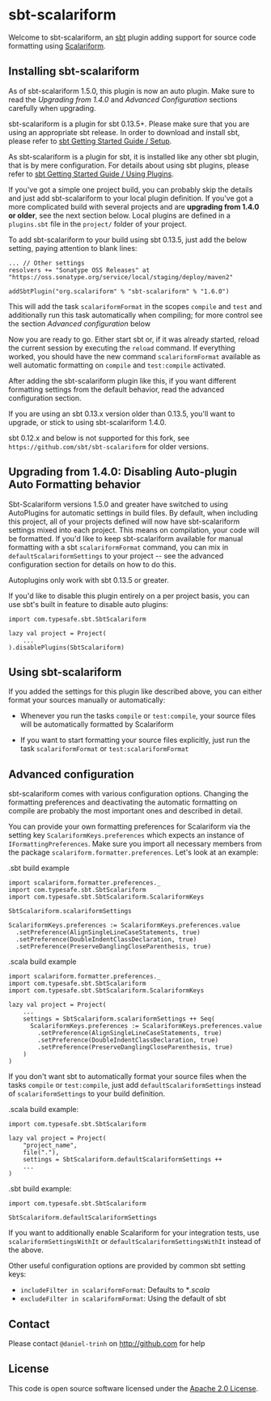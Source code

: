 sbt-scalariform
===============

Welcome to sbt-scalariform, an <a href="https://github.com/sbt/sbt">sbt</a> plugin adding support for source code formatting using <a href="https://github.com/daniel-trinh/scalariform">Scalariform</a>.

Installing sbt-scalariform
--------------------------

As of sbt-scalariform 1.5.0, this plugin is now an auto plugin. Make sure to read the _Upgrading from 1.4.0_ 
and _Advanced Configuration_ sections carefully when upgrading.

sbt-scalariform is a plugin for sbt 0.13.5+. Please make sure that you are using an appropriate sbt release.
In order to download and install sbt, please refer to [sbt Getting Started Guide / Setup](http://www.scala-sbt.org/release/docs/Getting-Started/Setup.html).

As sbt-scalariform is a plugin for sbt, it is installed like any other sbt plugin, that is by mere configuration.
For details about using sbt plugins, please refer to [sbt Getting Started Guide / Using Plugins](http://www.scala-sbt.org/release/docs/Getting-Started/Using-Plugins.html).

If you've got a simple one project build, you can probably skip the details and just add sbt-scalariform to your local plugin definition.
If you've got a more complicated build with several projects and are __upgrading from 1.4.0 or older__, see the next section below.
Local plugins are defined in a `plugins.sbt` file in the `project/` folder of your project.

To add sbt-scalariform to your build using sbt 0.13.5, just add the below setting, paying attention to blank lines:

```
... // Other settings
resolvers += "Sonatype OSS Releases" at "https://oss.sonatype.org/service/local/staging/deploy/maven2"

addSbtPlugin("org.scalariform" % "sbt-scalariform" % "1.6.0")
```

This will add the task `scalariformFormat` in the scopes `compile` and `test` and additionally run this task automatically when compiling;
for more control see the section *Advanced configuration* below

Now you are ready to go. Either start sbt or, if it was already started, reload the current session by executing the 
`reload` command. If everything worked, you should have the new command `scalariformFormat` available as well automatic 
formatting on `compile` and `test:compile` activated.


After adding the sbt-scalariform plugin like this, if you want different formatting settings from the default behavior, read 
the advanced configuration section. 

If you are using an sbt 0.13.x version older than 0.13.5, you'll want to upgrade, or stick to using sbt-scalariform 1.4.0.

sbt 0.12.x and below is not supported for this fork, see `https://github.com/sbt/sbt-scalariform` for
older versions.

Upgrading from 1.4.0: Disabling Auto-plugin Auto Formatting behavior
---------------------------------------------
Sbt-Scalariform versions 1.5.0 and greater have switched to using AutoPlugins for automatic settings in build files.
By default, when including this project, all of your projects defined will now have sbt-scalariform settings mixed into
each project. This means on compilation, your code will be formatted. If you'd like to keep sbt-scalariform
available for manual formatting with a sbt `scalariformFormat` command, you can mix in `defaultScalariformSettings` to your project -- 
see the advanced configuration section for details on how to do this.

Autoplugins only work with sbt 0.13.5 or greater.  

If you'd like to disable this plugin entirely on a per project basis, you can use sbt's built in feature to disable auto plugins:

```
import com.typesafe.sbt.SbtScalariform

lazy val project = Project(
    ...
).disablePlugins(SbtScalariform)
```

Using sbt-scalariform
---------------------

If you added the settings for this plugin like described above, you can either format your sources manually or automatically:

- Whenever you run the tasks `compile` or `test:compile`, your source files will be automatically formatted by Scalariform

- If you want to start formatting your source files explicitly, just run the task `scalariformFormat` or `test:scalariformFormat`

Advanced configuration
----------------------
sbt-scalariform comes with various configuration options. Changing the formatting preferences and deactivating the automatic formatting on compile are probably the most important ones and described in detail.

You can provide your own formatting preferences for Scalariform via the setting key `ScalariformKeys.preferences` which expects an instance of `IFormattingPreferences`. Make sure you import all necessary members from the package `scalariform.formatter.preferences`. Let's look at an example:

.sbt build example
```
import scalariform.formatter.preferences._
import com.typesafe.sbt.SbtScalariform
import com.typesafe.sbt.SbtScalariform.ScalariformKeys

SbtScalariform.scalariformSettings

ScalariformKeys.preferences := ScalariformKeys.preferences.value
  .setPreference(AlignSingleLineCaseStatements, true)
  .setPreference(DoubleIndentClassDeclaration, true)
  .setPreference(PreserveDanglingCloseParenthesis, true)
```

.scala build example
```
import scalariform.formatter.preferences._
import com.typesafe.sbt.SbtScalariform
import com.typesafe.sbt.SbtScalariform.ScalariformKeys

lazy val project = Project(
    ...
    settings = SbtScalariform.scalariformSettings ++ Seq(
      ScalariformKeys.preferences := ScalariformKeys.preferences.value
        .setPreference(AlignSingleLineCaseStatements, true)
        .setPreference(DoubleIndentClassDeclaration, true)
        .setPreference(PreserveDanglingCloseParenthesis, true)
    )
)
```

If you don't want sbt to automatically format your source files when the tasks `compile` or `test:compile`, just add 
`defaultScalariformSettings` instead of `scalariformSettings` to your build definition.

.scala build example:
```
import com.typesafe.sbt.SbtScalariform

lazy val project = Project(
    "project_name",
    file("."),
    settings = SbtScalariform.defaultScalariformSettings ++ 
    ...
)
```

.sbt build example:

```
import com.typesafe.sbt.SbtScalariform

SbtScalariform.defaultScalariformSettings
```


If you want to additionally enable Scalariform for your integration tests, use `scalariformSettingsWithIt` or `defaultScalariformSettingsWithIt` instead of the above.

Other useful configuration options are provided by common sbt setting keys:

- `includeFilter in scalariformFormat`: Defaults to **.scala*
- `excludeFilter in scalariformFormat`: Using the default of sbt

Contact
------------

Please contact `@daniel-trinh` on http://github.com for help

License
-------

This code is open source software licensed under the <a href="http://www.apache.org/licenses/LICENSE-2.0.html">Apache 2.0 License</a>.
